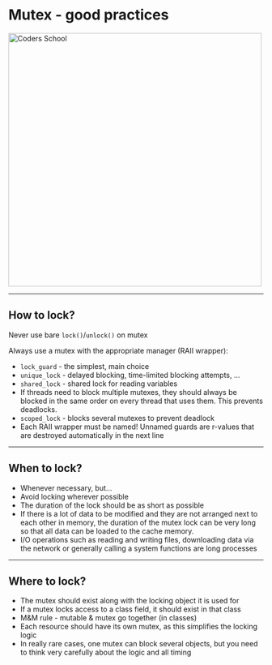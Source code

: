 <!-- .slide: data-background="#111111" -->

# Mutex - good practices

<a href="https://coders.school">
    <img width="500" data-src="../coders_school_logo.png" alt="Coders School" class="plain">
</a>

___

## How to lock?

Never use bare `lock()`/`unlock()` on mutex
<!-- .element: class="fragment fade-in" -->

Always use a mutex with the appropriate manager (RAII wrapper):
<!-- .element: class="fragment fade-in" -->

* <!-- .element: class="fragment fade-in" --> <code>lock_guard</code> - the simplest, main choice
* <!-- .element: class="fragment fade-in" --> <code>unique_lock</code> - delayed blocking, time-limited blocking attempts, ...
* <!-- .element: class="fragment fade-in" --> <code>shared_lock</code> - shared lock for reading variables
* <!-- .element: class="fragment fade-in" --> If threads need to block multiple mutexes, they should always be blocked in the same order on every thread that uses them. This prevents deadlocks.
* <!-- .element: class="fragment fade-in" --> <code>scoped_lock</code> - blocks several mutexes to prevent deadlock
* <!-- .element: class="fragment fade-in" --> Each RAII wrapper must be named! Unnamed guards are r-values that are destroyed automatically in the next line

___

## When to lock?

* <!-- .element: class="fragment fade-in" --> Whenever necessary, but...
* <!-- .element: class="fragment fade-in" --> Avoid locking wherever possible
* <!-- .element: class="fragment fade-in" --> The duration of the lock should be as short as possible
* <!-- .element: class="fragment fade-in" --> If there is a lot of data to be modified and they are not arranged next to each other in memory, the duration of the mutex lock can be very long so that all data can be loaded to the cache memory.
* <!-- .element: class="fragment fade-in" --> I/O operations such as reading and writing files, downloading data via the network or generally calling a system functions are long processes

___
<!-- .slide: data-background="img/mm_peanut.jpg" data-background-opacity="0.2" -->

## Where to lock?

* <!-- .element: class="fragment fade-in" --> The mutex should exist along with the locking object it is used for
* <!-- .element: class="fragment fade-in" --> If a mutex locks access to a class field, it should exist in that class
* <!-- .element: class="fragment fade-in" --> M&M rule - mutable & mutex go together (in classes)
* <!-- .element: class="fragment fade-in" --> Each resource should have its own mutex, as this simplifies the locking logic
* <!-- .element: class="fragment fade-in" --> In really rare cases, one mutex can block several objects, but you need to think very carefully about the logic and all timing
